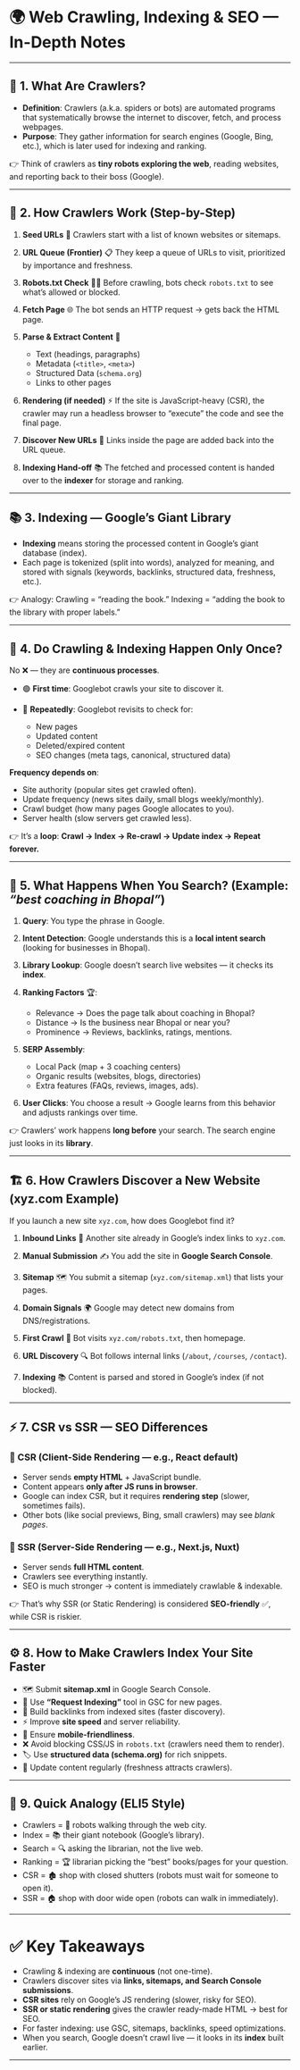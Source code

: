 
# 🌍 Web Crawling, Indexing & SEO — In-Depth Notes

---

## 🐜 1. What Are Crawlers?

* **Definition**: Crawlers (a.k.a. spiders or bots) are automated programs that systematically browse the internet to discover, fetch, and process webpages.
* **Purpose**: They gather information for search engines (Google, Bing, etc.), which is later used for indexing and ranking.

👉 Think of crawlers as **tiny robots exploring the web**, reading websites, and reporting back to their boss (Google).

---

## 🔄 2. How Crawlers Work (Step-by-Step)

1. **Seed URLs** 📌
   Crawlers start with a list of known websites or sitemaps.

2. **URL Queue (Frontier)** 📋
   They keep a queue of URLs to visit, prioritized by importance and freshness.

3. **Robots.txt Check** 🤖🚫
   Before crawling, bots check `robots.txt` to see what’s allowed or blocked.

4. **Fetch Page** 🌐
   The bot sends an HTTP request → gets back the HTML page.

5. **Parse & Extract Content** 📖

   * Text (headings, paragraphs)
   * Metadata (`<title>`, `<meta>`)
   * Structured Data (`schema.org`)
   * Links to other pages

6. **Rendering (if needed)** ⚡
   If the site is JavaScript-heavy (CSR), the crawler may run a headless browser to “execute” the code and see the final page.

7. **Discover New URLs** 🔗
   Links inside the page are added back into the URL queue.

8. **Indexing Hand-off** 📚
   The fetched and processed content is handed over to the **indexer** for storage and ranking.

---

## 📚 3. Indexing — Google’s Giant Library

* **Indexing** means storing the processed content in Google’s giant database (index).
* Each page is tokenized (split into words), analyzed for meaning, and stored with signals (keywords, backlinks, structured data, freshness, etc.).

👉 Analogy: Crawling = “reading the book.”
Indexing = “adding the book to the library with proper labels.”

---

## 🔁 4. Do Crawling & Indexing Happen Only Once?

No ❌ — they are **continuous processes**.

* 🟢 **First time**: Googlebot crawls your site to discover it.
* 🔄 **Repeatedly**: Googlebot revisits to check for:

  * New pages
  * Updated content
  * Deleted/expired content
  * SEO changes (meta tags, canonical, structured data)

**Frequency depends on**:

* Site authority (popular sites get crawled often).
* Update frequency (news sites daily, small blogs weekly/monthly).
* Crawl budget (how many pages Google allocates to you).
* Server health (slow servers get crawled less).

👉 It’s a **loop**:
**Crawl → Index → Re-crawl → Update index → Repeat forever.**

---

## 🔎 5. What Happens When You Search? (Example: *“best coaching in Bhopal”*)

1. **Query**: You type the phrase in Google.
2. **Intent Detection**: Google understands this is a **local intent search** (looking for businesses in Bhopal).
3. **Library Lookup**: Google doesn’t search live websites — it checks its **index**.
4. **Ranking Factors** 🏆:

   * Relevance → Does the page talk about coaching in Bhopal?
   * Distance → Is the business near Bhopal or near you?
   * Prominence → Reviews, backlinks, ratings, mentions.
5. **SERP Assembly**:

   * Local Pack (map + 3 coaching centers)
   * Organic results (websites, blogs, directories)
   * Extra features (FAQs, reviews, images, ads).
6. **User Clicks**: You choose a result → Google learns from this behavior and adjusts rankings over time.

👉 Crawlers’ work happens **long before** your search. The search engine just looks in its **library**.

---

## 🏗️ 6. How Crawlers Discover a New Website (xyz.com Example)

If you launch a new site `xyz.com`, how does Googlebot find it?

1. **Inbound Links** 🔗
   Another site already in Google’s index links to `xyz.com`.

2. **Manual Submission** ✍️
   You add the site in **Google Search Console**.

3. **Sitemap** 🗺️
   You submit a sitemap (`xyz.com/sitemap.xml`) that lists your pages.

4. **Domain Signals** 🌍
   Google may detect new domains from DNS/registrations.

5. **First Crawl** 🐜
   Bot visits `xyz.com/robots.txt`, then homepage.

6. **URL Discovery** 🔍
   Bot follows internal links (`/about`, `/courses`, `/contact`).

7. **Indexing** 📚
   Content is parsed and stored in Google’s index (if not blocked).

---

## ⚡ 7. CSR vs SSR — SEO Differences

### 🔹 CSR (Client-Side Rendering — e.g., React default)

* Server sends **empty HTML** + JavaScript bundle.
* Content appears **only after JS runs in browser**.
* Google can index CSR, but it requires **rendering step** (slower, sometimes fails).
* Other bots (like social previews, Bing, small crawlers) may see *blank pages*.

### 🔹 SSR (Server-Side Rendering — e.g., Next.js, Nuxt)

* Server sends **full HTML content**.
* Crawlers see everything instantly.
* SEO is much stronger → content is immediately crawlable & indexable.

👉 That’s why SSR (or Static Rendering) is considered **SEO-friendly** ✅, while CSR is riskier.

---

## ⚙️ 8. How to Make Crawlers Index Your Site Faster

* 🗺️ Submit **sitemap.xml** in Google Search Console.
* 📢 Use **“Request Indexing”** tool in GSC for new pages.
* 🔗 Build backlinks from indexed sites (faster discovery).
* ⚡ Improve **site speed** and server reliability.
* 📱 Ensure **mobile-friendliness**.
* ❌ Avoid blocking CSS/JS in `robots.txt` (crawlers need them to render).
* 🏷️ Use **structured data (schema.org)** for rich snippets.
* 📰 Update content regularly (freshness attracts crawlers).

---

## 🧾 9. Quick Analogy (ELI5 Style)

* Crawlers = 🐜 robots walking through the web city.
* Index = 📚 their giant notebook (Google’s library).
* Search = 🔍 asking the librarian, not the live web.
* Ranking = 🏆 librarian picking the “best” books/pages for your question.
* CSR = 🏚️ shop with closed shutters (robots must wait for someone to open it).
* SSR = 🏠 shop with door wide open (robots can walk in immediately).

---

# ✅ Key Takeaways

* Crawling & indexing are **continuous** (not one-time).
* Crawlers discover sites via **links, sitemaps, and Search Console submissions**.
* **CSR sites** rely on Google’s JS rendering (slower, risky for SEO).
* **SSR or static rendering** gives the crawler ready-made HTML → best for SEO.
* For faster indexing: use GSC, sitemaps, backlinks, speed optimizations.
* When you search, Google doesn’t crawl live — it looks in its **index** built earlier.

---